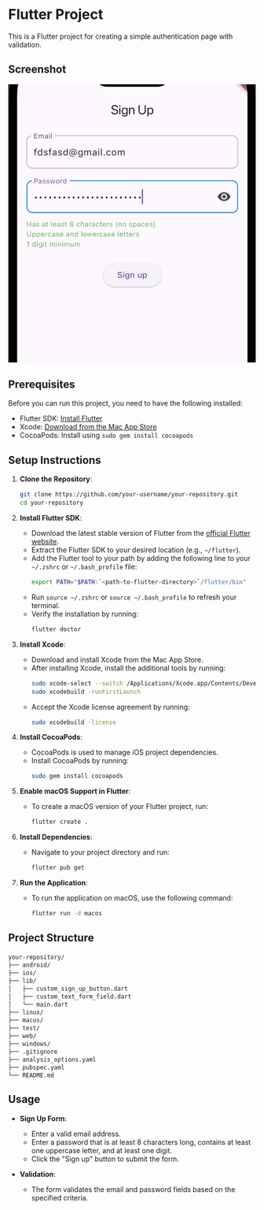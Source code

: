# Flutter Project

This is a Flutter project for creating a simple authentication page with validation.

## Screenshot

![Screenshot](screenshot.png)

## Prerequisites

Before you can run this project, you need to have the following installed:

- Flutter SDK: [Install Flutter](https://flutter.dev/docs/get-started/install)
- Xcode: [Download from the Mac App Store](https://apps.apple.com/us/app/xcode/id497799835?mt=12)
- CocoaPods: Install using `sudo gem install cocoapods`

## Setup Instructions

1. **Clone the Repository**:

   ```sh
   git clone https://github.com/your-username/your-repository.git
   cd your-repository
   ```

2. **Install Flutter SDK**:

   - Download the latest stable version of Flutter from the [official Flutter website](https://flutter.dev/docs/get-started/install).
   - Extract the Flutter SDK to your desired location (e.g., `~/flutter`).
   - Add the Flutter tool to your path by adding the following line to your `~/.zshrc` or `~/.bash_profile` file:
     ```sh
     export PATH="$PATH:`<path-to-flutter-directory>`/flutter/bin"
     ```
   - Run `source ~/.zshrc` or `source ~/.bash_profile` to refresh your terminal.
   - Verify the installation by running:
     ```sh
     flutter doctor
     ```

3. **Install Xcode**:

   - Download and install Xcode from the Mac App Store.
   - After installing Xcode, install the additional tools by running:
     ```sh
     sudo xcode-select --switch /Applications/Xcode.app/Contents/Developer
     sudo xcodebuild -runFirstLaunch
     ```
   - Accept the Xcode license agreement by running:
     ```sh
     sudo xcodebuild -license
     ```

4. **Install CocoaPods**:

   - CocoaPods is used to manage iOS project dependencies.
   - Install CocoaPods by running:
     ```sh
     sudo gem install cocoapods
     ```

5. **Enable macOS Support in Flutter**:

   - To create a macOS version of your Flutter project, run:
     ```sh
     flutter create .
     ```

6. **Install Dependencies**:

   - Navigate to your project directory and run:
     ```sh
     flutter pub get
     ```

7. **Run the Application**:

   - To run the application on macOS, use the following command:
     ```sh
     flutter run -d macos
     ```

## Project Structure

```
your-repository/
├── android/
├── ios/
├── lib/
│   ├── custom_sign_up_button.dart
│   ├── custom_text_form_field.dart
│   └── main.dart
├── linux/
├── macos/
├── test/
├── web/
├── windows/
├── .gitignore
├── analysis_options.yaml
├── pubspec.yaml
└── README.md
```

## Usage

- **Sign Up Form**:
  - Enter a valid email address.
  - Enter a password that is at least 8 characters long, contains at least one uppercase letter, and at least one digit.
  - Click the "Sign up" button to submit the form.

- **Validation**:
  - The form validates the email and password fields based on the specified criteria.
